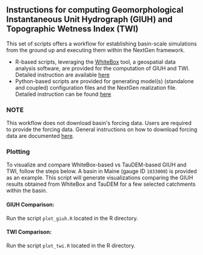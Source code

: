 ## Instructions for computing Geomorphological Instantaneous Unit Hydrograph (GIUH) and Topographic Wetness Index (TWI)
This set of scripts offers a workflow for establishing basin-scale simulations from the ground up 
and executing them within the NextGen framework.

- R-based scripts, leveraging the [WhiteBox](https://www.whiteboxgeo.com/manual/wbw-user-manual/book/tool_help.html) tool, a geospatial data analysis software,
  are provided for the computation of GIUH and TWI.
  Detailed instruction are available [here](https://github.com/ajkhattak/SoilMoistureProfiles/blob/ajk/auto_py_script/auto_py_script/R/main.R)
- Python-based scripts are provided for generating model(s) (standalone and coupled) configuration files and the
  NextGen realization file. Detailed instruction can be found [here](https://github.com/ajkhattak/SoilMoistureProfiles/tree/ajk/auto_py_script/auto_py_script/crf_workflow/main.py)

### NOTE
This workflow does not download basin's forcing data. Users are required to provide the forcing data. 
General instructions on how to download forcing data are documented [here](https://github.com/ajkhattak/SoilMoistureProfiles/blob/ajk/auto_py_script/auto_py_script/FORCING.md).

### Plotting
To visualize and compare WhiteBox-based vs TauDEM-based GIUH and TWI, follow the steps below. A basin in Maine (gauge ID `1033000`) is provided as an example. This script will generate visualizations comparing the GIUH results obtained from WhiteBox and TauDEM for a few selected catchments within the basin.

#### GIUH Comparison:
Run the script `plot_giuh.R` located in the R directory.

#### TWI Comparison:
Run the script `plot_twi.R` located in the R directory.
